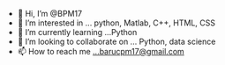 - 👋 Hi, I’m @BPM17
- 👀 I’m interested in ... python, Matlab, C++, HTML, CSS
- 🌱 I’m currently learning ...Python
- 💞️ I’m looking to collaborate on ... Python, data science
- 📫 How to reach me ...barucpm17@gmail.com

<!---
BPM17/BPM17 is a ✨ special ✨ repository because its `README.md` (this file) appears on your GitHub profile.
You can click the Preview link to take a look at your changes.
--->
